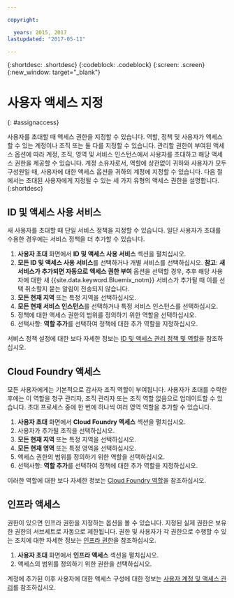```yaml
---

copyright:

  years: 2015, 2017
lastupdated: "2017-05-11"

---
```


{:shortdesc: .shortdesc}
{:codeblock: .codeblock}
{:screen: .screen}
{:new_window: target="_blank"}

# 사용자 액세스 지정
{: #assignaccess}

사용자를 초대할 때 액세스 권한을 지정할 수 있습니다. 역할, 정책 및 사용자가 액세스할 수 있는 계정이나 조직 또는 둘 다를 지정할 수 있습니다. 관리할 권한이 부여된 액세스 옵션에 따라 계정, 조직, 영역 및 서비스 인스턴스에서 사용자를 초대하고 해당 액세스 권한을 제공할 수 있습니다. 계정 소유자로서, 역할에 상관없이 귀하와 사용자가 모두 구성원일 때, 사용자에 대한 액세스 옵션을 귀하의 계정에 지정할 수 있습니다. 다음 절에서는 초대된 사용자에게 지정될 수 있는 세 가지 유형의 액세스 권한을 설명합니다.
{:shortdesc}

## ID 및 액세스 사용 서비스

새 사용자를 초대할 때 단일 서비스 정책을 지정할 수 있습니다. 일단 사용자가 초대를 수용한 경우에는 서비스 정책을 더 추가할 수 있습니다. 

1. **사용자 초대** 화면에서 **ID 및 액세스 사용 서비스** 섹션을 펼치십시오. 
2. **모든 ID 및 액세스 사용 서비스**를 선택하거나 개별 서비스를 선택하십시오. **참고**:  **새 서비스가 추가되면 자동으로 액세스 권한 부여** 옵션을 선택할 경우, 추후 해당 사용자에 대한 새 {{site.data.keyword.Bluemix_notm}} 서비스가 추가될 때 이를 선택 취소할지 묻는 알림이 전송되지 않습니다.
3. **모든 현재 지역** 또는 특정 지역을 선택하십시오. 
4. **모든 현재 서비스 인스턴스**를 선택하거나 특정 서비스 인스턴스를 선택하십시오. 
5. 정책에 대한 액세스 권한의 범위를 정의하기 위한 역할을 선택하십시오. 
6. 선택사항: **역할 추가**를 선택하여 정책에 대한 추가 역할을 지정하십시오. 

서비스 정책 설정에 대한 보다 자세한 정보는 [ID 및 액세스 관리 정책 및 역할](/docs/iam/users_roles.html#iamusermanpol)을 참조하십시오. 

## Cloud Foundry 액세스

모든 사용자에게는 기본적으로 감사자 조직 역할이 부여됩니다. 사용자가 초대를 수락한 후에는 이 역할을 청구 관리자, 조직 관리자 또는 조직 역할 없음으로 업데이트할 수 있습니다. 초대 프로세스 중에 한 번에 하나씩 여러 영역 역할을 추가할 수 있습니다.

1. **사용자 초대** 화면에서 **Cloud Foundry 액세스** 섹션을 펼치십시오. 
2. 사용자가 추가될 조직을 선택하십시오. 
3. **모든 현재 지역** 또는 특정 지역을 선택하십시오. 
4. **모든 현재 영역** 또는 특정 영역을 선택하십시오. 
5. 액세스 권한의 범위를 정의하기 위한 역할을 선택하십시오. 
6. 선택사항: **역할 추가**를 선택하여 정책에 대한 추가 역할을 지정하십시오. 

이러한 역할에 대한 보다 자세한 정보는 [Cloud Foundry 역할](/docs/iam/users_roles.html#cfroles)을 참조하십시오. 

## 인프라 액세스

권한이 있으면 인프라 권한을 지정하는 옵션을 볼 수 있습니다. 지정된 실제 권한은 보유한 권한의 서브세트로 자동으로 제한됩니다. 권한 및 사용자가 각 권한으로 수행할 수 있는 조치에 대한 자세한 정보는 [인프라 권한](/docs/iam/users_roles.html#infrapermissions)을 참조하십시오. 

1. **사용자 초대** 화면에서 **인프라 액세스** 섹션을 펼치십시오.  
2. 액세스의 범위를 정의하기 위한 권한을 선택하십시오. 

계정에 추가된 이후 사용자에 대한 액세스 구성에 대한 정보는 [사용자 계정 및 액세스 관리](/docs/iam/iamusermanage.html)를 참조하십시오. 
